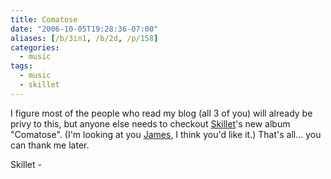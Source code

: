 ```yaml
---
title: Comatose
date: "2006-10-05T19:28:36-07:00"
aliases: [/b/3in1, /b/2d, /p/158]
categories:
  - music
tags:
  - music
  - skillet
---
```


I figure most of the people who read my blog (all 3 of you) will already be privy to this, but anyone else needs to
checkout [Skillet][]'s new album "Comatose". (I'm looking at you [James][], I think you'd like it.) That's all... you
can thank me later.

<a href="https://itunes.apple.com/us/album/comatose/id668404397?uo=4">
  <img height="15" width="61" alt="Skillet - Comatose" src="https://s.mzstatic.com/images/badgeitunes61x15dark.gif">
</a>

[Skillet]: http://www.skillet.com/
[James]: http://aioxipa.com/mrg/
